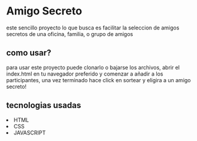 <h1>Amigo Secreto</h1>

<p>este sencillo proyecto lo que busca es facilitar la seleccion de amigos secretos de una oficina, familia, o grupo de amigos</p>

<h2>como usar?</h2>
<p>para usar este proyecto puede clonarlo o bajarse los archivos, abrir el index.html en tu navegador preferido y comenzar a añadir a los participantes, una vez terminado hace click en sortear y eligira a un amigo secreto!</p>

<h2>tecnologias usadas</h2>
<li>HTML</li>
<li>CSS</li>
<li>JAVASCRIPT</li>
